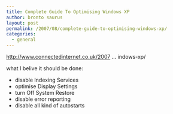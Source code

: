 ```yaml
---
title: Complete Guide To Optimising Windows XP
author: bronto saurus
layout: post
permalink: /2007/08/complete-guide-to-optimising-windows-xp/
categories:
  - general
---
```

<a href="http://www.connectedinternet.co.uk/2007/02/06/the-complete-guide-to-optimising-windows-xp/" target="_blank" >http://www.connectedinternet.co.uk/2007 &#8230; indows-xp/</a>

what I belive it should be done:

- disable Indexing Services  
- optimise Display Settings  
- turn Off System Restore  
- disable error reporting  
- disable all kind of autostarts